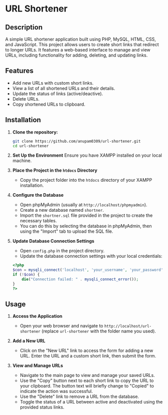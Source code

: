 # URL Shortener

## Description

A simple URL shortener application built using PHP, MySQL, HTML, CSS, and JavaScript. This project allows users to create short links that redirect to longer URLs. It features a web-based interface to manage and view URLs, including functionality for adding, deleting, and updating links.

## Features

- Add new URLs with custom short links.
- View a list of all shortened URLs and their details.
- Update the status of links (active/deactive).
- Delete URLs.
- Copy shortened URLs to clipboard.

## Installation

1. **Clone the repository:**
    ```bash
   git clone https://github.com/anupam0309/url-shortener.git
   cd url-shortener
    
2. **Set Up the Environment**
    Ensure you have XAMPP installed on your local machine.
 
4. **Place the Project in the `htdocs` Directory**
    - Copy the project folder into the `htdocs` directory of your XAMPP installation.

5. **Configure the Database**
    - Open phpMyAdmin (usually at `http://localhost/phpmyadmin`).
    - Create a new database named `shortner`.
    - Import the `shortner.sql` file provided in the project to create the necessary tables.
    - You can do this by selecting the database in phpMyAdmin, then using the "Import" tab to upload the SQL file.

6. **Update Database Connection Settings**
    - Open `config.php` in the project directory.
    - Update the database connection settings with your local credentials:
    ```php
    <?php
    $con = mysqli_connect('localhost', 'your_username', 'your_password', 'shortner');
    if (!$con) {
        die("Connection failed: " . mysqli_connect_error());
    }
    ?>

## Usage

1. **Access the Application**

   - Open your web browser and navigate to `http://localhost/url-shortener` (replace `url-shortener` with the folder name you used).

2. **Add a New URL**

   - Click on the "New URL" link to access the form for adding a new URL. Enter the URL and a custom short link, then submit the form.

3. **View and Manage URLs**

   - Navigate to the main page to view and manage your saved URLs.
   - Use the "Copy" button next to each short link to copy the URL to your clipboard. The button text will briefly change to "Copied" to indicate the action was successful.
   - Use the "Delete" link to remove a URL from the database.
   - Toggle the status of a URL between active and deactivated using the provided status links.



